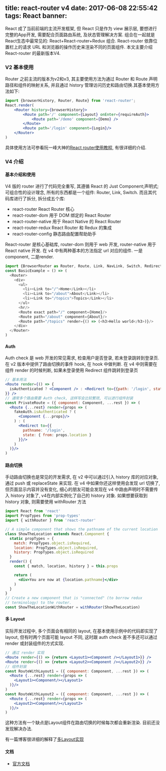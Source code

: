 title: react-router v4
date: 2017-06-08 22:55:42
tags: React
banner:
---
React 成了当前前端的主流开发框架, 但 React 只是作为 view 展示层, 要想进行完整的App开发, 需要配合页面路由系统, 及状态管理解决方案. 组合在一起就是React生态中最常见的: React+React-router+Redux 组合. React-router 依靠位置栏上的请求 URL 和浏览器的操作历史来渲染不同的页面组件. 本文主要介绍React-router 的最新版本V4.
<!-- more -->

### V2 基本使用
Router 之前主流的版本为v2和v3, 其主要使用方法为通过 Router 和 Route 声明路径和组件的映射关系, 并且通过 history 管理访问历史和路由切换.其基本使用方法如下:

```jsx
import {browserHistory, Router, Route} from 'react-router';
React.render(
    <Router history={browserHistory}>
        <Route path='/' component={Layout} onEnter={requireAuth}>
            <Route path='/demo' component={Demo} />
        </Route>
        <Route path='/login' component={Login}/>
    </Router>
)
```
具体使用方法可参看阮一峰大神的[React router使用教程](http://www.ruanyifeng.com/blog/2016/05/react_router.html), 有很详细的介绍.

### V4 介绍

#### 基本介绍和使用
V4 版的 router 进行了代码完全重写, 其遵循 React 的 Just Component;声明式;可组合性的设计理念, 所有的东西都是一个组件: Router, Link, Switch. 而且其代码库进行了拆分, 拆分成五个库:

* react-router React Router 核心
* react-router-dom 用于 DOM 绑定的 React Router
* react-router-native 用于 React Native 的 React Router
* react-router-redux React Router 和 Redux 的集成
* react-router-config 静态路由配置帮助助手

React-router 是核心基础库, router-dom 则用于 web 开发, router-native 用于React native 开发. 在 v4 中有两种基本的方法指定 url 对应的组件.
一是component, 二是render.

```js
import {BrowserRouter as Router, Route, Link, NavLink, Switch, Redirect} from 'react-router-dom';
const BasicExample = () => (
  <Router>
    <div>
      <ul>
        <li><Link to="/">Home</Link></li>
        <li><Link to="/about">About</Link></li>
        <li><Link to="/topics">Topics</Link></li>
      </ul>
      <hr/>
      <Route exact path="/" component={Home}/>
      <Route path="/about" component={About}/>
      <Route path="/topics" render={() => (<h3>Hello world</h3>)}/>
    </div>
  </Router>
)
```

#### Auth
Auth check 是 web 开发的常见需求, 检查用户是否登录, 若未登录跳转到登录页. 在 v2 版本中提供了路由切换的事件 hook, 在 hook 中做判断. 在 v4 中则需要在组件 render 的时候判断, 如果未登录使用 Redirect 组件跳转到登录页

```jsx
// 基本用法
<Route render={() => {
  isAuthenticated ? <Component /> : <Redirect to={{path: '/login', state: {from: props.location}}} />
}} />
// 通常多个路由需要 Auth check, 这样写会比较繁琐, 可以进行组件封装
const PrivateRoute = ({ component: Component, ...rest }) => (
  <Route {...rest} render={props => (
    fakeAuth.isAuthenticated ? (
      <Component {...props}/>
    ) : (
      <Redirect to={{
        pathname: '/login',
        state: { from: props.location }
      }}/>
    )
  )}/>
)
```

#### 路由切换
手动路由切换也是常见的开发需求, 在 v2 中可以通过引入 history 库的对应对象, 通过 push 或 replaceState 来实现. 在 v4 中如果你还这样使用会发现 url 切换了, 但页面显示内容并没有变化, 细心的朋友可能会发现在 v4 中路由声明时不需要传入 history 对象了, v4在内部实例化了自己的 history 对象. 如果想要获取到 history 对象, 则需要使用 withRouter 方法

```jsx
import React from 'react'
import PropTypes from 'prop-types'
import { withRouter } from 'react-router'

// A simple component that shows the pathname of the current location
class ShowTheLocation extends React.Component {
  static propTypes = {
    match: PropTypes.object.isRequired,
    location: PropTypes.object.isRequired,
    history: PropTypes.object.isRequired
  }
  render() {
    const { match, location, history } = this.props

    return (
      <div>You are now at {location.pathname}</div>
    )
  }
}
// Create a new component that is "connected" (to borrow redux
// terminology) to the router.
const ShowTheLocationWithRouter = withRouter(ShowTheLocation)
```

#### 多 Layout
实际开发过程中, 多个页面会有相同的 layout, 在基本使用示例中的代码即实现了layout, 但有时两个页面可能 layout 不同, 这时跟 auth check 差不多还可以通过 render 或封装组件的方式实现.

```jsx
// 通过 render 实现
<Route render={() => {return <Layout1><Component /></Layout1>}} />
<Route render={() => {return <Layout2><Component /></Layout2>}} />
// 组件封装
const RouteWithLayout1 = ({ component: Component, ...rest }) => (
  <Route {...rest} render={props => (
    <Layout1><Component/></Layout1>
  )}/>
)
const RouteWithLayout2 = ({ component: Component, ...rest }) => (
  <Route {...rest} render={props => (
    <Layout2><Component/></Layout2>
  )}/>
)
```
这种方法有一个缺点是Layout组件在路由切换的时候每次都会重新渲染. 目前还没发现解决办法.

有一篇博客很详细的解释了[多Layout实现](https://simonsmith.io/reusing-layouts-in-react-router-4/)

#### 文档

* [官方文档](https://reacttraining.com/react-router/web/guides/quick-start)




